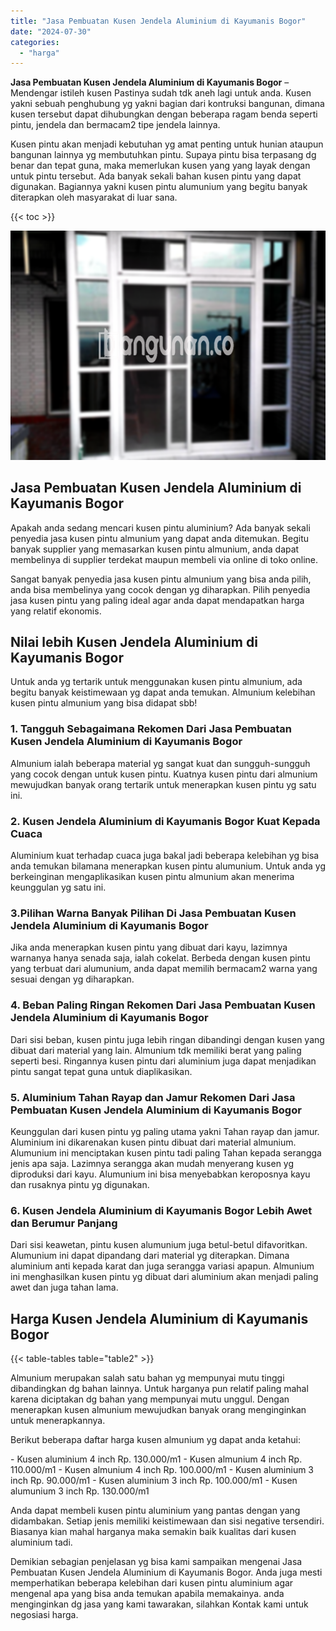 ```yaml
---
title: "Jasa Pembuatan Kusen Jendela Aluminium di Kayumanis Bogor"
date: "2024-07-30"
categories: 
  - "harga"
---
```


**Jasa Pembuatan Kusen Jendela Aluminium di Kayumanis Bogor** – Mendengar istileh kusen Pastinya sudah tdk aneh lagi untuk anda. Kusen yakni sebuah penghubung yg yakni bagian dari kontruksi bangunan, dimana kusen tersebut dapat dihubungkan dengan beberapa ragam benda seperti pintu, jendela dan bermacam2 tipe jendela lainnya.

Kusen pintu akan menjadi kebutuhan yg amat penting untuk hunian ataupun bangunan lainnya yg membutuhkan pintu. Supaya pintu bisa terpasang dg benar dan tepat guna, maka memerlukan kusen yang yang layak dengan untuk pintu tersebut. Ada banyak sekali bahan kusen pintu yang dapat digunakan. Bagiannya yakni kusen pintu alumunium yang begitu banyak diterapkan oleh masyarakat di luar sana.

{{< toc >}}

![Jasa Pembuatan Kusen Jendela Aluminium di Kayumanis Bogor](/images/harga-kusen-jendela-alumunium-33.png)

## Jasa Pembuatan Kusen Jendela Aluminium di Kayumanis Bogor

Apakah anda sedang mencari kusen pintu aluminium? Ada banyak sekali penyedia jasa kusen pintu almunium yang dapat anda ditemukan. Begitu banyak supplier yang memasarkan kusen pintu almunium, anda dapat membelinya di supplier terdekat maupun membeli via online di toko online.

Sangat banyak penyedia jasa kusen pintu almunium yang bisa anda pilih, anda bisa membelinya yang cocok dengan yg diharapkan. Pilih penyedia jasa kusen pintu yang paling ideal agar anda dapat mendapatkan harga yang relatif ekonomis.

## Nilai lebih Kusen Jendela Aluminium di Kayumanis Bogor

Untuk anda yg tertarik untuk menggunakan kusen pintu almunium, ada begitu banyak keistimewaan yg dapat anda temukan. Almunium kelebihan kusen pintu almunium yang bisa didapat sbb!

### 1\. Tangguh Sebagaimana Rekomen Dari Jasa Pembuatan Kusen Jendela Aluminium di Kayumanis Bogor

Almunium ialah beberapa material yg sangat kuat dan sungguh-sungguh yang cocok dengan untuk kusen pintu. Kuatnya kusen pintu dari almunium mewujudkan banyak orang tertarik untuk menerapkan kusen pintu yg satu ini.

### 2\. Kusen Jendela Aluminium di Kayumanis Bogor Kuat Kepada Cuaca

Aluminium kuat terhadap cuaca juga bakal jadi beberapa kelebihan yg bisa anda temukan bilamana menerapkan kusen pintu alumunium. Untuk anda yg berkeinginan mengaplikasikan kusen pintu almunium akan menerima keunggulan yg satu ini.

### 3.Pilihan Warna Banyak Pilihan Di Jasa Pembuatan Kusen Jendela Aluminium di Kayumanis Bogor

Jika anda menerapkan kusen pintu yang dibuat dari kayu, lazimnya warnanya hanya senada saja, ialah cokelat. Berbeda dengan kusen pintu yang terbuat dari alumunium, anda dapat memilih bermacam2 warna yang sesuai dengan yg diharapkan.

### 4\. Beban Paling Ringan Rekomen Dari Jasa Pembuatan Kusen Jendela Aluminium di Kayumanis Bogor

Dari sisi beban, kusen pintu juga lebih ringan dibandingi dengan kusen yang dibuat dari material yang lain. Almunium tdk memiliki berat yang paling seperti besi. Ringannya kusen pintu dari aluminium juga dapat menjadikan pintu sangat tepat guna untuk diaplikasikan.

### 5\. Aluminium Tahan Rayap dan Jamur Rekomen Dari Jasa Pembuatan Kusen Jendela Aluminium di Kayumanis Bogor

Keunggulan dari kusen pintu yg paling utama yakni Tahan rayap dan jamur. Aluminium ini dikarenakan kusen pintu dibuat dari material almunium. Alumunium ini menciptakan kusen pintu tadi paling Tahan kepada serangga jenis apa saja. Lazimnya serangga akan mudah menyerang kusen yg diproduksi dari kayu. Alumunium ini bisa menyebabkan keroposnya kayu dan rusaknya pintu yg digunakan.

### 6\. Kusen Jendela Aluminium di Kayumanis Bogor Lebih Awet dan Berumur Panjang

Dari sisi keawetan, pintu kusen alumunium juga betul-betul difavoritkan. Alumunium ini dapat dipandang dari material yg diterapkan. Dimana aluminium anti kepada karat dan juga serangga variasi apapun. Almunium ini menghasilkan kusen pintu yg dibuat dari aluminium akan menjadi paling awet dan juga tahan lama.

## Harga Kusen Jendela Aluminium di Kayumanis Bogor

{{< table-tables table="table2" >}}

Almunium merupakan salah satu bahan yg mempunyai mutu tinggi dibandingkan dg bahan lainnya. Untuk harganya pun relatif paling mahal karena diciptakan dg bahan yang mempunyai mutu unggul. Dengan menerapkan kusen almunium mewujudkan banyak orang menginginkan untuk menerapkannya.

Berikut beberapa daftar harga kusen almunium yg dapat anda ketahui:

\- Kusen aluminium 4 inch Rp. 130.000/m1 - Kusen almunium 4 inch Rp. 110.000/m1 - Kusen almunium 4 inch Rp. 100.000/m1 - Kusen aluminium 3 inch Rp. 90.000/m1 - Kusen aluminium 3 inch Rp. 100.000/m1 - Kusen alumunium 3 inch Rp. 130.000/m1

Anda dapat membeli kusen pintu aluminium yang pantas dengan yang didambakan. Setiap jenis memiliki keistimewaan dan sisi negative tersendiri. Biasanya kian mahal harganya maka semakin baik kualitas dari kusen aluminium tadi.

Demikian sebagian penjelasan yg bisa kami sampaikan mengenai Jasa Pembuatan Kusen Jendela Aluminium di Kayumanis Bogor. Anda juga mesti memperhatikan beberapa kelebihan dari kusen pintu aluminium agar mengenal apa yang bisa anda temukan apabila memakainya. anda menginginkan dg jasa yang kami tawarakan, silahkan Kontak kami untuk negosiasi harga.
